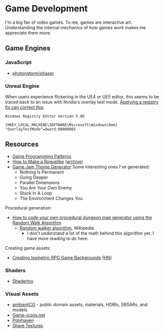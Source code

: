 # Game Development

I'm a big fan of video games. To me, games are interactive art. Understanding
the internal mechanics of how games work makes me appreciate them more.

## Game Engines

### JavaScript

- [photonstorm/phaser](https://github.com/photonstorm/phaser)

### Unreal Engine

When users experience flickering in the UE4 or UE5 editor, this seems to be
traced back to an issue with Nvidia's overlay test mode.
[Applying a registry fix can correct this](https://forums.unrealengine.com/t/editor-window-and-menu-flickering-and-glitching/552308/6):

```
Windows Registry Editor Version 5.00

[HKEY_LOCAL_MACHINE\SOFTWARE\Microsoft\Windows\Dwm]
"OverlayTestMode"=dword:00000005
```

## Resources

- [Game Programming Patterns](https://gameprogrammingpatterns.com/)
- [How to Make a Roguelike](https://www.gamedeveloper.com/design/how-to-make-a-roguelike) ([archive](https://archive.ph/CTukV))
- [Game Jam Theme Generator](https://letsmakeagame.net/game-jam-theme-generator/) Some interesting ones I've generated: 
	- Nothing Is Permanent
	- Going Deeper
	- Parallel Dimensions
	- You Are Your Own Enemy
	- Stuck In A Loop
	- The Environment Changes You

Procedural generation:

- [How to code your own procedural dungeon map generator using the Random Walk Algorithm](https://www.freecodecamp.org/news/how-to-make-your-own-procedural-dungeon-map-generator-using-the-random-walk-algorithm-e0085c8aa9a/)
  - [Random walker algorithm](https://en.wikipedia.org/wiki/Random_walker_algorithm),
    Wikipedia
    - I don't understand a lot of the math behind this algorithm yet. I have
      more reading to do here.

Creating game assets:

- [Creating Isometric RPG Game Backgrounds](https://talesofsyn.com/posts/creating-isometric-rpg-game-backgrounds)
  ([HN](https://news.ycombinator.com/item?id=34989407))

### Shaders

- [Shadertoy](https://www.shadertoy.com/)

### Visual Assets

- [ambientCG](https://ambientcg.com/) - public domain assets, materials, HDRIs,
  SBSARs, and models
- [Game-icons.net](https://game-icons.net/)
- [Polyhaven](https://polyhaven.com/)
- [Share Textures](https://www.sharetextures.com/)
